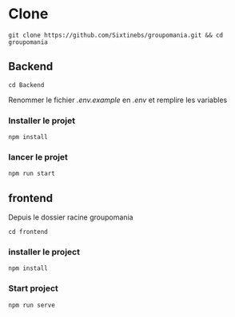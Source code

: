 #  Clone
```
git clone https://github.com/Sixtinebs/groupomania.git && cd groupomania
```

## Backend
```
cd Backend
```

Renommer le fichier *.env.example* en *.env* et remplire les variables 


### Installer le projet

```
npm install
```

### lancer le projet
```
npm run start
```

## frontend

Depuis le dossier racine groupomania
```
cd frontend 
```

### installer le project
```
npm install
```

### Start project
````
npm run serve
````



